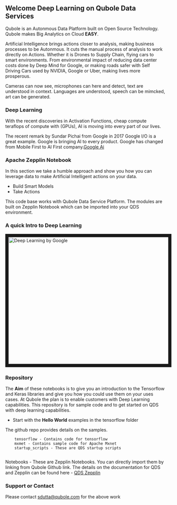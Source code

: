 
## Welcome Deep Learning on Qubole Data Services

Qubole is an Autonmous Data Platform built on Open Source Technology. Qubole makes Big Analytics on Cloud **EASY**.

Artificial Intelligence brings actions closer to analysis, making business processes to be Autonmous. It cuts the manual process of analysis to work directly on Actions. Whether it is Drones to Supply Chain, flying cars to smart environments. From environmental impact of reducing data center costs done by Deep Mind for Google, or making roads safer with Self Driving Cars used by NVIDIA, Google or Uber, making lives more prosperous.

Cameras can now see, microphones can here and detect, text are understood in context. Languages are understood, speech can be mimcked, art can be generated.

### Deep Learning

With the recent discoveries in Activation Functions, cheap compute teraflops of compute with (GPUs), AI is moving into every part of our lives.

The recent remark by Sundar Pichai from Google in 2017 Google I/O is a great example. Google is bringing AI to every product. Google has changed from Mobile First to AI First company.[Google Ai](https://google.ai/ "Google AI")

### Apache Zepplin Notebook

In this section we take a humble approach and show you how you can leverage data to make Artificial Intelligent actions on your data. 

- Build Smart Models
- Take Actions

This code base works with Qubole Data Service Platform. The modules are built on Zepplin Notebook which can be imported into your QDS environment.


### A quick Intro to Deep Learning

<a href="http://www.youtube.com/watch?feature=player_embedded&v=iF8dRePlPUo&list=PLAwxTw4SYaPn_OWPFT9ulXLuQrImzHfOV" target="_blank"><img src="http://img.youtube.com/vi/iF8dRePlPUo/0.jpg" 
alt="Deep Learning by Google" width="580" height="400" border="10" /></a>

### Repository

The **Aim** of these notebooks is to give you an introduction to the Tensorflow and Keras libraries and give you how you could use them on your uses cases. At Qubole the plan is to enable customers with Deep Learning capabilities. This repository is for sample code and to get started on QDS with deep learning capabilities. 


- Start with the **Hello World** examples in the tensorflow folder


The github repo provides details on the samples.

```
	tensorflow - Contains code for tensorflow
	mxmet - Contains sample code for Apache Mxnet
	startup_scripts - These are QDS startup scripts


```

Notebooks - These are Zepplin Notebooks. You can directly import them by linking from Qubole Github link.
The details on the documentation for QDS and Zepplin can be found here - [QDS Zepplin](http://docs.qubole.com/en/latest/user-guide/features/notebook/link-notebook-github.html)

### Support or Contact
Please contact sdutta@qubole.com for the above work